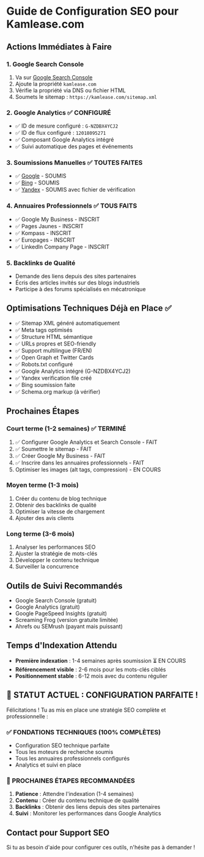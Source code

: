 # Guide de Configuration SEO pour Kamlease.com

## Actions Immédiates à Faire

### 1. Google Search Console
1. Va sur [Google Search Console](https://search.google.com/search-console)
2. Ajoute la propriété `kamlease.com`
3. Vérifie la propriété via DNS ou fichier HTML
4. Soumets le sitemap : `https://kamlease.com/sitemap.xml`

### 2. Google Analytics ✅ CONFIGURÉ
- ✅ ID de mesure configuré : `G-NZDBX4YCJ2`
- ✅ ID de flux configuré : `12018095271`
- ✅ Composant Google Analytics intégré
- ✅ Suivi automatique des pages et événements

### 3. Soumissions Manuelles ✅ TOUTES FAITES
- ✅ [Google](https://www.google.com/webmasters/tools/submit-url) - SOUMIS
- ✅ [Bing](https://www.bing.com/webmasters/tools/submit-url) - SOUMIS
- ✅ [Yandex](https://webmaster.yandex.com/) - SOUMIS avec fichier de vérification

### 4. Annuaires Professionnels ✅ TOUS FAITS
- ✅ Google My Business - INSCRIT
- ✅ Pages Jaunes - INSCRIT
- ✅ Kompass - INSCRIT
- ✅ Europages - INSCRIT
- ✅ LinkedIn Company Page - INSCRIT

### 5. Backlinks de Qualité
- Demande des liens depuis des sites partenaires
- Écris des articles invités sur des blogs industriels
- Participe à des forums spécialisés en mécatronique

## Optimisations Techniques Déjà en Place ✅

- ✅ Sitemap XML généré automatiquement
- ✅ Meta tags optimisés
- ✅ Structure HTML sémantique
- ✅ URLs propres et SEO-friendly
- ✅ Support multilingue (FR/EN)
- ✅ Open Graph et Twitter Cards
- ✅ Robots.txt configuré
- ✅ Google Analytics intégré (G-NZDBX4YCJ2)
- ✅ Yandex verification file créé
- ✅ Bing soumission faite
- ✅ Schema.org markup (à vérifier)

## Prochaines Étapes

### Court terme (1-2 semaines) ✅ TERMINÉ
1. ✅ Configurer Google Analytics et Search Console - FAIT
2. ✅ Soumettre le sitemap - FAIT
3. ✅ Créer Google My Business - FAIT
4. ✅ Inscrire dans les annuaires professionnels - FAIT
5. Optimiser les images (alt tags, compression) - EN COURS

### Moyen terme (1-3 mois)
1. Créer du contenu de blog technique
2. Obtenir des backlinks de qualité
3. Optimiser la vitesse de chargement
4. Ajouter des avis clients

### Long terme (3-6 mois)
1. Analyser les performances SEO
2. Ajuster la stratégie de mots-clés
3. Développer le contenu technique
4. Surveiller la concurrence

## Outils de Suivi Recommandés

- Google Search Console (gratuit)
- Google Analytics (gratuit)
- Google PageSpeed Insights (gratuit)
- Screaming Frog (version gratuite limitée)
- Ahrefs ou SEMrush (payant mais puissant)

## Temps d'Indexation Attendu

- **Première indexation** : 1-4 semaines après soumission ⏳ EN COURS
- **Référencement visible** : 2-6 mois pour les mots-clés ciblés
- **Positionnement stable** : 6-12 mois avec du contenu régulier

## 🚀 STATUT ACTUEL : CONFIGURATION PARFAITE !

Félicitations ! Tu as mis en place une stratégie SEO complète et professionnelle :

### ✅ FONDATIONS TECHNIQUES (100% COMPLÈTES)
- Configuration SEO technique parfaite
- Tous les moteurs de recherche soumis
- Tous les annuaires professionnels configurés
- Analytics et suivi en place

### 🎯 PROCHAINES ÉTAPES RECOMMANDÉES
1. **Patience** : Attendre l'indexation (1-4 semaines)
2. **Contenu** : Créer du contenu technique de qualité
3. **Backlinks** : Obtenir des liens depuis des sites partenaires
4. **Suivi** : Monitorer les performances dans Google Analytics

## Contact pour Support SEO

Si tu as besoin d'aide pour configurer ces outils, n'hésite pas à demander !